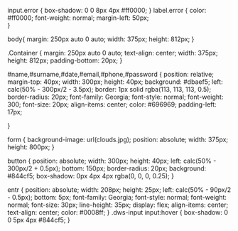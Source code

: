 input.error { 
    box-shadow: 0 0 8px 4px #ff0000;
} 
label.error { 
    color: #ff0000;
    font-weight: normal;
    margin-left: 50px;  
}

body{
    margin: 250px auto 0 auto;
    width: 375px;
    height: 812px;
}

.Container {
    margin: 250px auto 0 auto;
    text-align: center;
    width: 375px;
    height: 812px;
    padding-bottom: 20px;
}

#name,#surname,#date,#email,#phone,#password {
position: relative;
margin-top: 40px; 
width: 300px;
height: 40px;
background: #dbaef5;
left: calc(50% - 300px/2 - 3.5px);
border: 1px solid rgba(113, 113, 113, 0.5);
border-radius: 20px;
font-family: Georgia;
font-style: normal;
font-weight: 300;
font-size: 20px;
align-items: center;
color: #696969;
padding-left: 17px;

}

form { 
background-image: url(clouds.jpg);
position: absolute;
width:  375px;
height: 800px;
}

button {
position: absolute;
width: 300px;
height: 40px;
left: calc(50% - 300px/2 + 0.5px);
bottom: 150px;
border-radius: 20px;
background: #844cf5;
box-shadow: 0px 4px 4px rgba(0, 0, 0, 0.25);
}

entr {
position: absolute;
width: 208px;
height: 25px;
left: calc(50% - 90px/2 - 0.5px);
bottom: 5px;
font-family: Georgia;
font-style: normal;
font-weight: normal;
font-size: 30px;
line-height: 35px;
display: flex;
align-items: center;
text-align: center;
color: #0008ff;
}
.dws-input input:hover {
    box-shadow: 0 0 5px 4px #844cf5;
}
